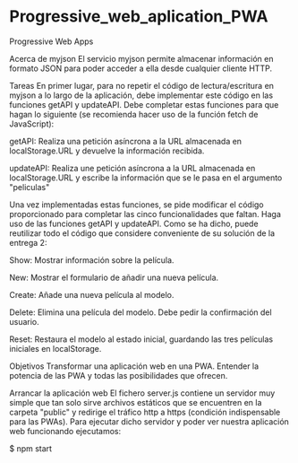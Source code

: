 # Progressive_web_aplication_PWA
Progressive Web Apps

Acerca de myjson
El servicio myjson permite almacenar información en formato JSON para poder acceder a ella desde cualquier cliente HTTP.

Tareas
En primer lugar, para no repetir el código de lectura/escritura en myjson a lo largo de la aplicación, debe implementar este código en las funciones getAPI y updateAPI. Debe completar estas funciones para que hagan lo siguiente (se recomienda hacer uso de la función fetch de JavaScript):

getAPI: Realiza una petición asíncrona a la URL almacenada en localStorage.URL y devuelve la información recibida.

updateAPI: Realiza une petición asíncrona a la URL almacenada en localStorage.URL y escribe la información que se le pasa en el argumento "peliculas"

Una vez implementadas estas funciones, se pide modificar el código proporcionado para completar las cinco funcionalidades que faltan. Haga uso de las funciones getAPI y updateAPI. Como se ha dicho, puede reutilizar todo el código que considere conveniente de su solución de la entrega 2:

Show: Mostrar información sobre la película.

New: Mostrar el formulario de añadir una nueva película.

Create: Añade una nueva película al modelo.

Delete: Elimina una película del modelo. Debe pedir la confirmación del usuario.

Reset: Restaura el modelo al estado inicial, guardando las tres películas iniciales en localStorage.

Objetivos
Transformar una aplicación web en una PWA. Entender la potencia de las PWA y todas las posibilidades que ofrecen.

Arrancar la aplicación web El fichero server.js contiene un servidor muy simple que tan solo sirve archivos estáticos que se encuentren en la carpeta "public" y redirige el tráfico http a https (condición indispensable para las PWAs). Para ejecutar dicho servidor y poder ver nuestra aplicación web funcionando ejecutamos:

$ npm start
